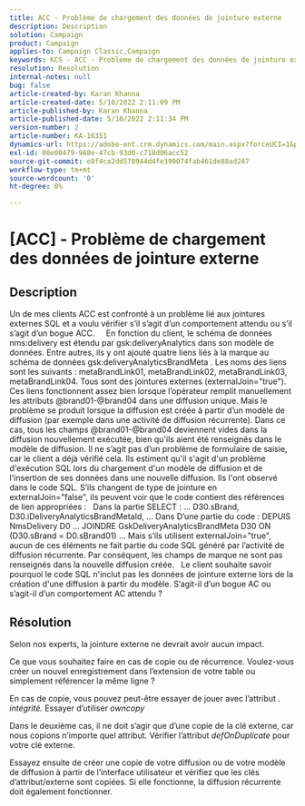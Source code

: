 ```yaml
---
title: ACC - Problème de chargement des données de jointure externe
description: Description
solution: Campaign
product: Campaign
applies-to: Campaign Classic,Campaign
keywords: KCS - ACC - Problème de chargement des données de jointure externe
resolution: Resolution
internal-notes: null
bug: false
article-created-by: Karan Khanna
article-created-date: 5/10/2022 2:11:09 PM
article-published-by: Karan Khanna
article-published-date: 5/10/2022 2:11:34 PM
version-number: 2
article-number: KA-16351
dynamics-url: https://adobe-ent.crm.dynamics.com/main.aspx?forceUCI=1&pagetype=entityrecord&etn=knowledgearticle&id=8f266a08-6bd0-ec11-a7b5-00224809c556
exl-id: 08e00479-988e-47cb-93d0-c718d06acc52
source-git-commit: e8f4ca2dd578944d4fe399074fab461de88ad247
workflow-type: tm+mt
source-wordcount: '0'
ht-degree: 0%

---
```


# [ACC] - Problème de chargement des données de jointure externe

## Description


Un de mes clients ACC est confronté à un problème lié aux jointures externes SQL et a voulu vérifier s’il s’agit d’un comportement attendu ou s’il s’agit d’un bogue ACC.
 
 
En fonction du client, le schéma de données nms:delivery est étendu par gsk:deliveryAnalytics dans son modèle de données. Entre autres, ils y ont ajouté quatre liens liés à la marque au schéma de données gsk:deliveryAnalyticsBrandMeta .
Les noms des liens sont les suivants : metaBrandLink01, metaBrandLink02, metaBrandLink03, metaBrandLink04. Tous sont des jointures externes (externalJoin=&quot;true&quot;).
 
Ces liens fonctionnent assez bien lorsque l’opérateur remplit manuellement les attributs @brand01-@brand04 dans une diffusion unique. Mais le problème se produit lorsque la diffusion est créée à partir d’un modèle de diffusion (par exemple dans une activité de diffusion récurrente). Dans ce cas, tous les champs @brand01-@brand04 deviennent vides dans la diffusion nouvellement exécutée, bien qu&#39;ils aient été renseignés dans le modèle de diffusion. Il ne s’agit pas d’un problème de formulaire de saisie, car le client a déjà vérifié cela. Ils estiment qu&#39;il s&#39;agit d&#39;un problème d&#39;exécution SQL lors du chargement d&#39;un modèle de diffusion et de l&#39;insertion de ses données dans une nouvelle diffusion. Ils l&#39;ont observé dans le code SQL. S’ils changent de type de jointure en externalJoin=&quot;false&quot;, ils peuvent voir que le code contient des références de lien appropriées :   Dans la partie SELECT : ... D30.sBrand, D30.iDeliveryAnalyticsBrandMetaId, ... Dans D’une partie du code : DEPUIS NmsDelivery D0 ... JOINDRE GskDeliveryAnalyticsBrandMeta D30 ON (D30.sBrand = D0.sBrand01) ... Mais s’ils utilisent externalJoin=&quot;true&quot;, aucun de ces éléments ne fait partie du code SQL généré par l’activité de diffusion récurrente. Par conséquent, les champs de marque ne sont pas renseignés dans la nouvelle diffusion créée.
 
Le client souhaite savoir pourquoi le code SQL n&#39;inclut pas les données de jointure externe lors de la création d&#39;une diffusion à partir du modèle. S’agit-il d’un bogue AC ou s’agit-il d’un comportement AC attendu ?


## Résolution


Selon nos experts, la jointure externe ne devrait avoir aucun impact.

Ce que vous souhaitez faire en cas de copie ou de récurrence. Voulez-vous créer un nouvel enregistrement dans l’extension de votre table ou simplement référencer la même ligne ?

En cas de copie, vous pouvez peut-être essayer de jouer avec l’attribut . *intégrité.* Essayer d’utiliser *owncopy*

Dans le deuxième cas, il ne doit s’agir que d’une copie de la clé externe, car nous copions n’importe quel attribut. Vérifier l’attribut *defOnDuplicate* pour votre clé externe.



Essayez ensuite de créer une copie de votre diffusion ou de votre modèle de diffusion à partir de l’interface utilisateur et vérifiez que les clés d’attribut/externe sont copiées. Si elle fonctionne, la diffusion récurrente doit également fonctionner.
